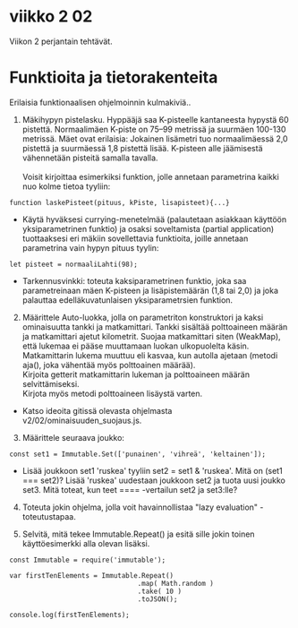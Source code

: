 # viikko 2 02

Viikon 2 perjantain tehtävät.

# Funktioita ja tietorakenteita

Erilaisia funktionaalisen ohjelmoinnin kulmakiviä..



1. Mäkihypyn pistelasku. Hyppääjä saa K-pisteelle kantaneesta hypystä 60 pistettä. Normaalimäen K-piste on 75–99 metrissä ja suurmäen 100-130 metrissä.
Mäet ovat erilaisia:  Jokainen lisämetri tuo normaalimäessä 2,0 pistettä ja suurmäessä 1,8 pistettä lisää. K-pisteen alle jäämisestä vähennetään pisteitä samalla tavalla.<br/><br/>
Voisit kirjoittaa esimerkiksi funktion, jolle annetaan parametrina kaikki nuo kolme tietoa tyyliin:

```
function laskePisteet(pituus, kPiste, lisapisteet){...}

```

* Käytä hyväksesi currying-menetelmää (palautetaan asiakkaan käyttöön yksiparametrinen funktio) ja osaksi soveltamista (partial application) tuottaaksesi eri mäkiin sovellettavia funktioita, joille annetaan parametrina vain hypyn pituus tyylin:
 
```
let pisteet = normaaliLahti(98);
```

* Tarkennusvinkki: toteuta kaksiparametrinen funktio, joka saa parametreinaan mäen K-pisteen ja lisäpistemäärän (1,8 tai 2,0) ja joka palauttaa edelläkuvatunlaisen yksiparametrsien funktion.

2. Määrittele Auto-luokka, jolla on parametriton konstruktori ja kaksi ominaisuutta tankki ja matkamittari. Tankki sisältää polttoaineen määrän ja matkamittari ajetut kilometrit. 
Suojaa matkamittari siten (WeakMap), että lukemaa ei pääse muuttamaan luokan ulkopuolelta käsin. 
Matkamittarin lukema muuttuu eli kasvaa, kun autolla ajetaan (metodi aja(), joka vähentää myös polttoainen määrää).  
Kirjoita getterit matkamittarin lukeman ja polttoaineen määrän selvittämiseksi.  
Kirjota myös metodi polttoaineen lisäystä varten.  

* Katso ideoita gitissä olevasta ohjelmasta v2/02/ominaisuuden_suojaus.js.

3. Määrittele seuraava joukko:

```
const set1 = Immutable.Set(['punainen', 'vihreä', 'keltainen']);
```

* Lisää joukkoon set1 'ruskea' tyyliin set2 = set1 & 'ruskea'. Mitä on (set1 === set2)? Lisää 'ruskea' uudestaan joukkoon set2 ja tuota uusi joukko set3. Mitä toteat, kun teet ==== -vertailun set2 ja set3:lle?

4. Toteuta jokin ohjelma, jolla voit havainnollistaa "lazy evaluation" -toteutustapaa.

5. Selvitä, mitä tekee Immutable.Repeat() ja esitä sille jokin toinen käyttöesimerkki alla olevan lisäksi.

```
const Immutable = require('immutable');

var firstTenElements = Immutable.Repeat()
                                .map( Math.random )
                                .take( 10 )
                                .toJSON();

console.log(firstTenElements); 

```
